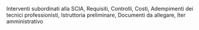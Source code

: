 Interventi subordinati alla SCIA, Requisiti, Controlli, Costi, Adempimenti dei tecnici professionisti, Istruttoria preliminare, Documenti da allegare, Iter amministrativo
